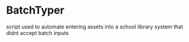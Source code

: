 # BatchTyper

script used to automate entering assets into a school library system that didnt accept batch inputs
